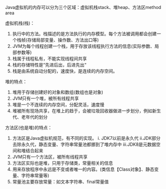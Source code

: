 Java虚拟机的内存可以分为三个区域：虚拟机栈stack、堆heap、方法区method area

虚拟机栈(栈)：
1. 执行中的方法。栈描述的是方法执行的内存模型。每个方法被调用都会创建一个栈帧(存储局部变量、操作数、方法出口等)
2. JVM为每个线程创建一个栈，用于存放该线程执行方法的信息(实际参数、局部参数等)
3. 栈属于线程私有，不能实现线程间共享
4. 栈的存储特性是“先进后出，后进先出“
5. 栈是由系统自动分配的，速度快，是连续的内存空间。

堆的特点：
1. 堆用于存储创建好的对象和数组(数组也是对象)
2. JVM只有一个堆，被所有线程共享
3. 堆是一个不连续的内存空间，分配灵活，速度慢
4. 堆被所有现场共享，在堆上的趋于，会被垃圾回收器做进一步划分，例如新生代、老年代的划分

方法区(也是堆)的特点：
1. 方法区是Java虚拟机规范，有不同的实现。
    i. JDK7以前是永久代
    ii.JDK部分去除永久代，静态变量、字符串常量池都挪到了堆内存中
    iii.JDK8是元数据空间和堆结合起来
2. JVM只有一个方法区，被所有线程共享
3. 方法区实际也是堆，只用于存储类，常量相关的信息
4. 用来存放程序中永远是不变或者唯一的内容。(类信息【Class对象】、静态变量、字符串常量等)
5. 常量池主要存放常量：如文本字符串、final常量值
